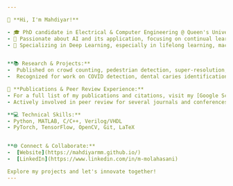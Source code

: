 ```yaml
---

👋 **Hi, I'm Mahdiyar!** 

- 🎓 PhD candidate in Electrical & Computer Engineering @ Queen's University, Kingston, Ontario, Canada.
- 🌟 Passionate about AI and its application, focusing on continual learning, federated learning, and gradient manipulation. 
- 🔬 Specializing in Deep Learning, especially in lifelong learning, machine vision, and domain generalization.   


**📚 Research & Projects:**
-  Published on crowd counting, pedestrian detection, super-resolution, and biomedical image processing. 
-  Recognized for work on COVID detection, dental caries identification, and super-resolution. 

📖 **Publications & Peer Review Experience:**
- For a full list of my publications and citations, visit my [Google Scholar](https://scholar.google.com/citations?user=cXDt3NQAAAAJ&hl=en).
- Actively involved in peer review for several journals and conferences in the field of AI and machine vision.

**💻 Technical Skills:**
- Python, MATLAB, C/C++, Verilog/VHDL
- PyTorch, TensorFlow, OpenCV, Git, LaTeX


**🌐 Connect & Collaborate:**
-  [Website](https://mahdiyarmm.github.io/) 
-  [LinkedIn](https://www.linkedin.com/in/m-molahasani)

Explore my projects and let's innovate together!
---
```

